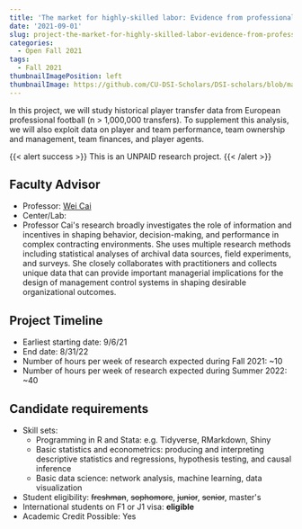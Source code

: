 ```yaml
---
title: 'The market for highly-skilled labor: Evidence from professional sports'
date: '2021-09-01'
slug: project-the-market-for-highly-skilled-labor-evidence-from-professional-sports
categories:
  - Open Fall 2021
tags:
  - Fall 2021
thumbnailImagePosition: left
thumbnailImage: https://github.com/CU-DSI-Scholars/DSI-scholars/blob/main/img/finance_chart.png
---
```

In this project, we will study historical player transfer data from European professional football (n > 1,000,000 transfers). To supplement this analysis, we will also exploit data on player and team performance, team ownership and management, team finances, and player agents.

<!--more-->

{{< alert success >}}
This is an UNPAID research project.
{{< /alert >}}

## Faculty Advisor
+ Professor: [Wei Cai](https://www8.gsb.columbia.edu/cbs-directory/detail/wc2419)
+ Center/Lab: 
+ Professor Cai's research broadly investigates the role of information and incentives in shaping behavior, decision-making, and performance in complex contracting environments. She uses multiple research methods including statistical analyses of archival data sources, field experiments, and surveys. She closely collaborates with practitioners and collects unique data that can provide important managerial implications for the design of management control systems in shaping desirable organizational outcomes.

## Project Timeline
+ Earliest starting date: 9/6/21
+ End date: 8/31/22
+ Number of hours per week of research expected during Fall 2021: ~10
+ Number of hours per week of research expected during Summer 2022: ~40

## Candidate requirements
+ Skill sets: 
  - Programming in R and Stata: e.g. Tidyverse, RMarkdown, Shiny
  - Basic statistics and econometrics: producing and interpreting descriptive statistics and regressions, hypothesis testing, and causal inference
  - Basic data science: network analysis, machine learning, data visualization
+ Student eligibility: ~~freshman~~, ~~sophomore~~, ~~junior~~, ~~senior~~, master's
+ International students on F1 or J1 visa: **eligible**
+ Academic Credit Possible: Yes

